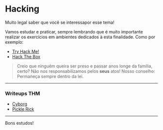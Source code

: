 # Hacking

Muito legal saber que você se interessapor esse tema!

Vamos estudar e praticar, sempre lembrando que é muito importante realizar os exercícios em ambientes dedicados à esta finalidade. Como por exemplo:

- [Try Hack Me!](https://tryhackme.com/)
- [Hack The Box](https://app.hackthebox.com/)

> Creio que ninguém queira ser preso e passar anos longe da família, certo? Não nos responsabilizamos pelos **seus** atos! Nosso conselho: Permaneça sempre dentro da lei.

---

### Writeups THM

- [Cyborg](hacking-writeups-thm-cyborg.md)
- [Pickle Rick](hacking-writeups-thm-pickle-rick.md)

---

Bons estudos!

